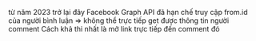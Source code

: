 ﻿từ năm 2023 trở lại đây Facebook Graph API đã hạn chế truy cập from.id của người bình luận
	=> không thể trực tiếp get được thông tin người comment
	Cách khả thi nhất là mở link trực tiếp đến comment đó